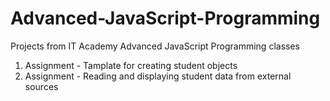 # Advanced-JavaScript-Programming
Projects from IT Academy Advanced JavaScript Programming classes

1. Assignment - Tamplate for creating student objects
2. Assignment - Reading and displaying student data from external sources
